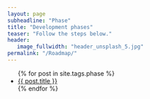```yaml
---
layout: page
subheadline: "Phase"
title: "Development phases"
teaser: "Follow the steps below."
header:
   image_fullwidth: "header_unsplash_5.jpg"
permalink: "/Roadmap/"
---
```

<ul>
    {% for post in site.tags.phase %}
    <li><a href="{{ site.url }}{{ site.baseurl }}{{ post.url }}">{{ post.title }}</a></li>
    {% endfor %}
</ul>